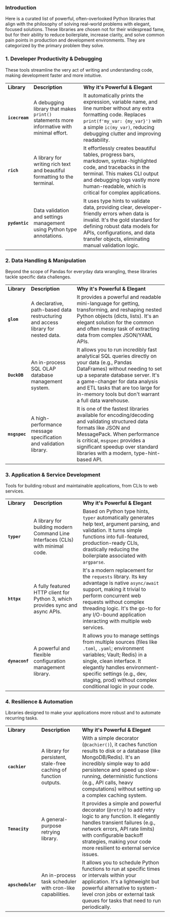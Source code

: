 ### Introduction

Here is a curated list of powerful, often-overlooked Python libraries that align with the philosophy of solving real-world problems with elegant, focused solutions. These libraries are chosen not for their widespread fame, but for their ability to reduce boilerplate, increase clarity, and solve common pain points in production and development environments. They are categorized by the primary problem they solve.

### 1. Developer Productivity & Debugging

These tools streamline the very act of writing and understanding code, making development faster and more intuitive.

|   |   |   |
|---|---|---|
|**Library**|**Description**|**Why it's Powerful & Elegant**|
|**`icecream`**|A debugging library that makes `print()` statements more informative with minimal effort.|It automatically prints the expression, variable name, and line number without any extra formatting code. Replaces `print(f'my_var: {my_var}')` with a simple `ic(my_var)`, reducing debugging clutter and improving readability.|
|**`rich`**|A library for writing rich text and beautiful formatting to the terminal.|It effortlessly creates beautiful tables, progress bars, markdown, syntax-highlighted code, and tracebacks in the terminal. This makes CLI output and debugging logs vastly more human-readable, which is critical for complex applications.|
|**`pydantic`**|Data validation and settings management using Python type annotations.|It uses type hints to validate data, providing clear, developer-friendly errors when data is invalid. It's the gold standard for defining robust data models for APIs, configurations, and data transfer objects, eliminating manual validation logic.|

### 2. Data Handling & Manipulation

Beyond the scope of Pandas for everyday data wrangling, these libraries tackle specific data challenges.

|   |   |   |
|---|---|---|
|**Library**|**Description**|**Why it's Powerful & Elegant**|
|**`glom`**|A declarative, path-based data restructuring and access library for nested data.|It provides a powerful and readable mini-language for getting, transforming, and reshaping nested Python objects (dicts, lists). It's an elegant solution for the common and often messy task of extracting data from complex JSON/YAML APIs.|
|**`DuckDB`**|An in-process SQL OLAP database management system.|It allows you to run incredibly fast analytical SQL queries directly on your data (e.g., Pandas DataFrames) without needing to set up a separate database server. It's a game-changer for data analysis and ETL tasks that are too large for in-memory tools but don't warrant a full data warehouse.|
|**`msgspec`**|A high-performance message specification and validation library.|It is one of the fastest libraries available for encoding/decoding and validating structured data formats like JSON and MessagePack. When performance is critical, `msgspec` provides a significant speedup over standard libraries with a modern, type-hint-based API.|

### 3. Application & Service Development

Tools for building robust and maintainable applications, from CLIs to web services.

|   |   |   |
|---|---|---|
|**Library**|**Description**|**Why it's Powerful & Elegant**|
|**`typer`**|A library for building modern Command Line Interfaces (CLIs) with minimal code.|Based on Python type hints, `typer` automatically generates help text, argument parsing, and validation. It turns simple functions into full-featured, production-ready CLIs, drastically reducing the boilerplate associated with `argparse`.|
|**`httpx`**|A fully featured HTTP client for Python 3, which provides sync and async APIs.|It's a modern replacement for the `requests` library. Its key advantage is native `async/await` support, making it trivial to perform concurrent web requests without complex threading logic. It's the go-to for any I/O-bound application interacting with multiple web services.|
|**`dynaconf`**|A powerful and flexible configuration management library.|It allows you to manage settings from multiple sources (files like `.toml`, `.yaml`; environment variables; Vault; Redis) in a single, clean interface. It elegantly handles environment-specific settings (e.g., dev, staging, prod) without complex conditional logic in your code.|

### 4. Resilience & Automation

Libraries designed to make your applications more robust and to automate recurring tasks.

|   |   |   |
|---|---|---|
|**Library**|**Description**|**Why it's Powerful & Elegant**|
|**`cachier`**|A library for persistent, stale-free caching of function outputs.|With a simple decorator (`@cachier()`), it caches function results to disk or a database (like MongoDB/Redis). It's an incredibly simple way to add persistence and speed up slow-running, deterministic functions (e.g., API calls, heavy computations) without setting up a complex caching system.|
|**`Tenacity`**|A general-purpose retrying library.|It provides a simple and powerful decorator (`@retry`) to add retry logic to any function. It elegantly handles transient failures (e.g., network errors, API rate limits) with configurable backoff strategies, making your code more resilient to external service issues.|
|**`apscheduler`**|An in-process task scheduler with cron-like capabilities.|It allows you to schedule Python functions to run at specific times or intervals within your application. It's a lightweight but powerful alternative to system-level cron jobs or external task queues for tasks that need to run periodically.|